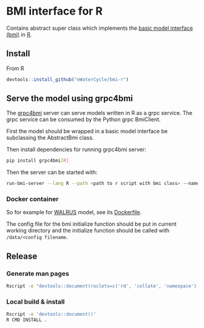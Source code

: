 # BMI interface for R

Contains abstract super class which implements the [basic model interface (bmi)](https://bmi.readthedocs.io/) in [R](https://www.r-project.org/).

## Install

From R

```R
devtools::install_github("eWaterCycle/bmi-r")
```

## Serve the model using grpc4bmi

The [grpc4bmi](https://github.com/eWaterCycle/grpc4bmi) server can serve models written in R as a grpc service.
The grpc service can be consumed by the Python grpc BmiClient.

First the model should be wrapped in a basic model interface be subclassing the AbstractBmi class.

Then install dependencies for running grpc4bmi server:

```bash
pip install grpc4bmi[R]
```

Then the server can be started with:

```bash
run-bmi-server --lang R --path <path to r script with bmi class> --name <bmi class name>
```

### Docker container

So for example for [WALRUS](https://github.com/ClaudiaBrauer/WALRUS) model, see its [Dockerfile](https://github.com/eWaterCycle/grpc4bmi-examples/blob/master/walrus/Dockerfile).

The config file for the bmi initialize function should be put in current working directory and the initialize function should be called with `/data/<config filename`.

## Release

### Generate man pages

```bash
Rscript -e "devtools::document(roclets=c('rd', 'collate', 'namespace'))"
```

### Local build & install

```bash
Rscript -e 'devtools::document()'
R CMD INSTALL .
```
